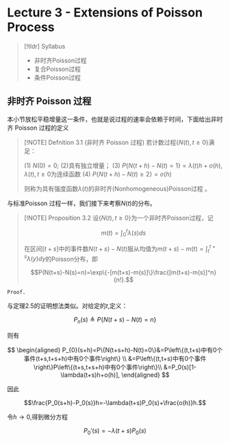 
# Lecture 3 - Extensions of Poisson Process


> [!tldr] Syllabus
> + 非时齐Poisson过程
> + 复合Poisson过程
> + 条件Poisson过程


## 非时齐 Poisson 过程


本小节放松平稳增量这一条件，也就是说过程的速率会依赖于时间，下面给出非时齐 Poisson 过程的定义

> [!NOTE] Defnition 3.1 (非时齐 Poisson 过程) 
> 若计数过程$\{N(t),t\geq0\}$满足：
> 
> (1) $N( 0) = 0;$
> (2)具有独立增量；
> (3) $P\{ N( t+ h) - N( t) = 1\} = \lambda ( t) h+ o( h)$, $\lambda ( t) , t\geq 0$为连续函数
> (4) $P\{ N( t+ h) - N( t) \geq 2\} = o( h)$
> 
> 则称为具有强度函数$\lambda(t)$的非时齐(Nonhomogeneous)Poisson过程 。 

与标准Poisson 过程一样，我们接下来考察$N(t)$的分布。

> [!NOTE] Proposition 3.2
>  设$\{N(t),t\geq0\}$为一个非时齐Poisson过程，记
> 
> $$m(t)=\int_0^t\lambda(s)ds$$
> 
> 在区间$[t+s]$中的事件数$N(t+s)-N(t)$服从均值为$m(t+s)-m(t)=\int_t^{t+s}\lambda(y)dy$的Poisson分布，即
> 
> $$P(N(t+s)-N(s)=n)=\exp\{-[m(t+s)-m(s)]\}\frac{[m(t+s)-m(s)]^n}{n!}.$$
> 


`Proof.`


与定理2.5的证明想法类似。对给定的$t$,定义：

$$P_n(s)\triangleq P\{N(t+s)-N(t)=n\}$$

则有

$$
\begin{aligned}
P_{0}(s+h)=P\{N(t+s+h)-N(t)=0\}&=P\left\{(t,t+s)中有0个事件(t+s,t+s+h)中有0个事件\right\} \\
&=P\left\{(t,t+s)中有0个事件\right\}P\left\{(t+s,t+s+h)中有0个事件\right\}\\
&=P_0(s)[1-\lambda(t+s)h+o(h)],
\end{aligned}
$$

因此

$$\frac{P_0(s+h)-P_0(s)}h=-\lambda(t+s)P_0(s)+\frac{o(h)}h.$$

令$h\to0$,得到微分方程

$$P_0'(s)=-\lambda(t+s)P_0(s)$$

















